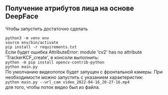 <h2>Получение атрибутов лица на основе DeepFace</h2>

Чтобы запустить достаточно сделать

`python3 -m venv env`<br>
`source env/bin/activate`<br>
`pip install -r requirements.txt`<br>
Если будет ошибка AttributeError: module 'cv2' has no attribute 'TrackerKCF_create', в консоли выполнить:<br>
`python -m pip install opencv-contrib-python`<br>
`python main.py`<br>
По умолчанию видеопоток будет запущен с фронтальной камеры. При необходимости
можно запустить с указанием характеристик:<br>
`python main.py --url_cam video_2022-04-16_20-27-16.mp4`<br>
для того, чтобы поток видео был из файла.